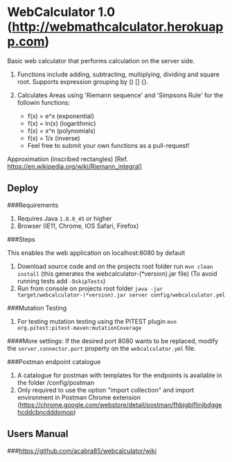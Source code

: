 # WebCalculator 1.0 (http://webmathcalculator.herokuapp.com)

Basic web calculator that performs calculation on the server side.

1. Functions include adding, subtracting, multiplying, dividing and
square root. Supports expression grouping by () [] {}.

2. Calculates Areas using 'Riemann sequence' and 'Simpsons Rule' for the followin functions:
    * f(x) = e^x (exponential)
    * f(x) = ln(x) (logarithmic)
    * f(x) = x^n (polynomials)
    * f(x) = 1/x (inverse)
    * Feel free to submit your own functions as a pull-request!
    
Approximation (inscribed rectangles)
[Ref. <approximatedRoot href="https://en.wikipedia.org/wiki/Riemann_integral" >https://en.wikipedia.org/wiki/Riemann_integral</approximatedRoot>]

## Deploy

###Requirements

1. Requires Java ```1.8.0_45``` or higher
2. Browser (IE11, Chrome, IOS Safari, Firefox)

###Steps

This enables the web application on localhost:8080 by default

1. Download source code and on the projects root folder run ```mvn clean install``` (this generates the webcalculator-(*version).jar file)
 (To avoid running tests  add ```-DskipTests```)
2. Run from console on projects root folder ```java -jar target/webcalculator-(*version).jar server config/webcalculator.yml```


###Mutation Testing
1. For testing mutation testing using the PITEST plugin ```mvn org.pitest:pitest-maven:mutationCoverage```

####More settings:
  If the desired port 8080 wants to be replaced, modify the ```server.connector.port``` property on the ```webcalculator.yml``` file.
  
###Postman endpoint catalogue
 1. A catalogue for postman with templates for the endpoints is available in the folder /config/postman
 2. Only required to use the option "import collection" and import environment in Postman Chrome extension (https://chrome.google.com/webstore/detail/postman/fhbjgbiflinjbdggehcddcbncdddomop)



## Users Manual

###https://github.com/acabra85/webcalculator/wiki


